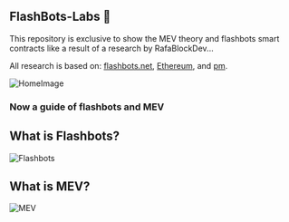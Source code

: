 ## FlashBots-Labs 🤖

This repository is exclusive to show the MEV theory and flashbots smart contracts like a result of a research by RafaBlockDev...

All research is based on: [flashbots.net](https://docs.flashbots.net/), [Ethereum](https://ethereum.org/en/developers/docs/mev/), and [pm](https://github.com/flashbots/pm).

![HomeImage]()

### Now a guide of flashbots and MEV

## What is Flashbots?

![Flashbots]()

## What is MEV?

![MEV]()
